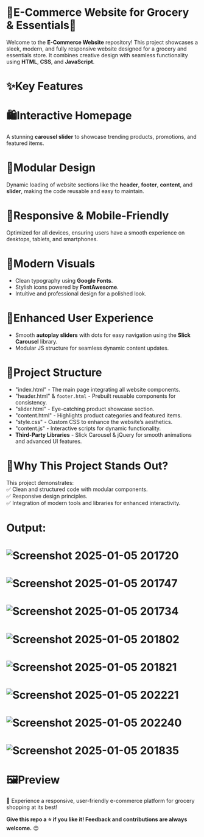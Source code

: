 # 🌟E-Commerce Website for Grocery & Essentials🌟  

Welcome to the **E-Commerce Website** repository! This project showcases a sleek, modern, and fully responsive website designed for a grocery and essentials store. It combines creative design with seamless functionality using **HTML**, **CSS**, and **JavaScript**.  

# ✨Key Features  

# 🛍️Interactive Homepage  
A stunning **carousel slider** to showcase trending products, promotions, and featured items.  

# 🧩Modular Design
Dynamic loading of website sections like the **header**, **footer**, **content**, and **slider**, making the code reusable and easy to maintain.  

# 📱Responsive & Mobile-Friendly  
Optimized for all devices, ensuring users have a smooth experience on desktops, tablets, and smartphones.  

# 🎨Modern Visuals 
- Clean typography using **Google Fonts**.  
- Stylish icons powered by **FontAwesome**.  
- Intuitive and professional design for a polished look.  

# 🚀Enhanced User Experience 
- Smooth **autoplay sliders** with dots for easy navigation using the **Slick Carousel** library.  
- Modular JS structure for seamless dynamic content updates.  

# 📂Project Structure 
- "index.html" - The main page integrating all website components.  
- "header.html" & `footer.html` - Prebuilt reusable components for consistency.  
- "slider.html" - Eye-catching product showcase section.  
- "content.html" - Highlights product categories and featured items.  
- "style.css" - Custom CSS to enhance the website’s aesthetics.  
- "content.js" - Interactive scripts for dynamic functionality.  
- **Third-Party Libraries** - Slick Carousel & jQuery for smooth animations and advanced UI features.  

# 🌟Why This Project Stands Out?  
This project demonstrates:  
✅ Clean and structured code with modular components.  
✅ Responsive design principles.  
✅ Integration of modern tools and libraries for enhanced interactivity.  

# Output:
# ![Screenshot 2025-01-05 201720](https://github.com/user-attachments/assets/07e08f0d-b52a-494d-a593-70e956a8ed5e)


# ![Screenshot 2025-01-05 201747](https://github.com/user-attachments/assets/01a94689-10dc-4087-a209-b70e7f58404c)


# ![Screenshot 2025-01-05 201734](https://github.com/user-attachments/assets/6a85147a-7413-471f-843f-489def1acd9d)


# ![Screenshot 2025-01-05 201802](https://github.com/user-attachments/assets/b4b97f71-2b58-488a-88f4-691978782326)


# ![Screenshot 2025-01-05 201821](https://github.com/user-attachments/assets/7fa83504-5da2-471f-9459-b8e006f6c973)


# ![Screenshot 2025-01-05 202221](https://github.com/user-attachments/assets/08e5b1d0-5964-4c79-b008-dd6f80dfa1e3)


# ![Screenshot 2025-01-05 202240](https://github.com/user-attachments/assets/78923f83-a58b-45e8-b560-260f81cf7170)


# ![Screenshot 2025-01-05 201835](https://github.com/user-attachments/assets/46008f37-0448-451b-9e34-3c30e021e751)


# 🖼️Preview  
🚀 Experience a responsive, user-friendly e-commerce platform for grocery shopping at its best!  


**Give this repo a ⭐ if you like it! Feedback and contributions are always welcome.** 😊  
